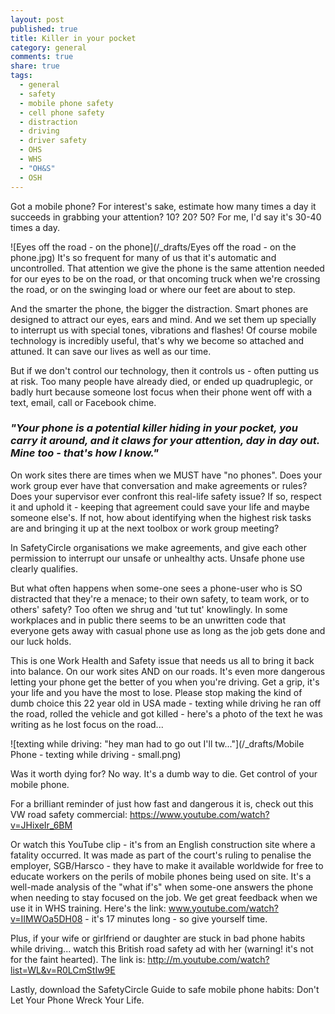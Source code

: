```yaml
---
layout: post
published: true
title: Killer in your pocket
category: general
comments: true
share: true
tags: 
  - general
  - safety
  - mobile phone safety
  - cell phone safety
  - distraction
  - driving
  - driver safety
  - OHS
  - WHS
  - "OH&S"
  - OSH
---
```


Got a mobile phone? For interest's sake, estimate how many times a day it succeeds in grabbing your attention? 10? 20? 50? For me, I'd say it's 30-40 times a day.

![Eyes off the road - on the phone](/_drafts/Eyes off the road - on the phone.jpg)
It's so frequent for many of us that it's automatic and uncontrolled. That attention we give the phone is the same attention needed for our eyes to be on the road, or that oncoming truck when we're crossing the road, or on the swinging load or where our feet are about to step. 

And the smarter the phone, the bigger the distraction. Smart phones are designed to attract our eyes, ears and mind. And we set them up specially to interrupt us with special tones, vibrations and flashes! Of course mobile technology is incredibly useful, that's why we become so attached and attuned. It can save our lives as well as our time. 

But if we don't control our technology, then it controls us - often putting us at risk. Too many people have already died, or ended up quadruplegic, or badly hurt because someone lost focus when their phone went off with a text, email, call or Facebook chime. 

### _"Your phone is a potential killer hiding in your pocket, you carry it around, and it claws for your attention, day in day out. Mine too - that's how I know."_

On work sites there are times when we MUST have "no phones". Does your work group ever have that conversation and make agreements or rules? Does your supervisor ever confront this real-life safety issue? If so, respect it and uphold it - keeping that agreement could save your life and maybe someone else's. If not, how about identifying when the highest risk tasks are and bringing it up at the next toolbox or work group meeting? 

In SafetyCircle organisations we make agreements, and give each other permission to interrupt our unsafe or unhealthy acts. Unsafe phone use clearly qualifies. 

But what often happens when some-one sees a phone-user who is SO distracted that they're a menace; to their own safety, to team work, or to others' safety? Too often we shrug and 'tut tut' knowlingly. In some workplaces and in public there seems to be an unwritten code that everyone gets away with casual phone use as long as the job gets done and our luck holds. 

This is one Work Health and Safety issue that needs us all to bring it back into balance. On our work sites AND on our roads. It's even more dangerous letting your phone get the better of you when you're driving. Get a grip, it's your life and you have the most to lose. Please stop making the kind of dumb choice this 22 year old in USA made - texting while driving he ran off the road, rolled the vehicle and got killed - here's a photo of the text he was writing as he lost focus on the road...

![texting while driving: "hey man had to go out I'll tw..."](/_drafts/Mobile Phone - texting while driving - small.png)

Was it worth dying for? No way. It's a dumb way to die. Get control of your mobile phone. 

For a brilliant reminder of just how fast and dangerous it is, check out this VW road safety commercial: https://www.youtube.com/watch?v=JHixeIr_6BM

Or watch this YouTube clip - it's from an English construction site where a fatality occurred. It was made as part of the court's ruling to penalise the employer, SGB/Harsco - they have to make it available worldwide for free to educate workers on the perils of mobile phones being used on site. It's a well-made analysis of the "what if's" when some-one answers the phone when needing to stay focused on the job. We get great feedback when we use it in WHS training.  Here's the link: www.youtube.com/watch?v=IIMWOa5DH08 - it's 17 minutes long - so give yourself time. 

Plus, if your wife or girlfriend or daughter are stuck in bad phone habits while driving... watch this British road safety ad with her (warning! it's not for the faint hearted). The link is:  http://m.youtube.com/watch?list=WL&v=R0LCmStIw9E

Lastly, download the SafetyCircle Guide to safe mobile phone habits: Don't Let Your Phone Wreck Your Life. 